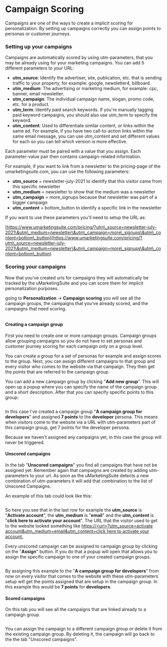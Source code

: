 # Campaign Scoring

Campaigns are one of the ways to create a implicit scoring for personalization. By setting up campaigns correctly you can assign points to personas or customer journeys.

### Setting up your campaigns

Campaigns are automatically scored by using utm-parameters, that you may be already using for your marketing campaigns. You can add 5 different parameters to your URL:

* **utm\_source**: Identify the advertiser, site, publication, etc. that is sending traffic to your property, for example: google, newsletter4, billboard.
* **utm\_medium**: The advertising or marketing medium, for example: cpc, banner, email newsletter.
* **utm\_campaign**: The individual campaign name, slogan, promo code, etc. for a product.
* **utm\_term**: Identify paid search keywords. If you're manually tagging paid keyword campaigns, you should also use utm\_term to specify the keyword.
* **utm\_content**: Used to differentiate similar content, or links within the same ad. For example, if you have two call-to-action links within the same email message, you can use utm\_content and set different values for each so you can tell which version is more effective.

Each parameter must be paired with a value that you assign. Each parameter-value pair then contains campaign-related information.

For example, if you want to link from a newsletter to the pricing-page of the umarketingsuite.com, you can use the following parameters:

* **utm\_source** = newsletter-july-2021 to identify that this visitor came from this specific newsletter
* **utm\_medium** = newsletter to show that the medium was a newsletter
* **utm\_campaign** = more\_signups because that newsletter was part of a bigger campaign
* **utm\_content** = bottom\_button to identify a specific link in the newsletter

If you want to use these parameters you'll need to setup the URL as:

[https://www.umarketingsuite.com/pricing/?utm\_source=newsletter-july-2021\&utm\_medium=newsletter\&utm\_campaign=more\_signups\&utm\_content=bottom\_button](https://www.umarketingsuite.com/pricing/?utm\_source=newsletter-july-2021\&utm\_medium=newsletter\&utm\_campaign=more\_signups\&utm\_content=bottom\_button)

### Scoring your campaigns

Now that you've created urls for campaigns they will automatically be tracked by the uMarketingSuite and you can score them for implicit personalization purposes.

going to **Personalization** -> **Campaign scoring** you will see all the campaign groups, the campaigns that you've already scored, and the campaigns that need scoring.

![]()

#### Creating a campaign group

First you need to create one or more campaign groups. Campaign groups allow grouping campaigns so you do not have to set personas and customer journey scoring for each campaign only on a group level.

You can create a group for a set of personas for example and assign scores to the group. Next, you can assign different campaigns to that group and every visitor who comes to the website via that campaign. They then get the points that are referred to the campaign group.

You can add a new campaign group by clicking "**Add new group**". This will open up a popup where you can specify the name of the campaign group and a short description. After that you can specify specific points to this group:

![]()

In this case I've created a campaign group "**A campaign group for developers**" and assigned **7 points** to the **developer** persona. This means when visitors come to the website via a URL with utm-parameters part of this campaign group, get 7 points for the developer persona.

Because we haven't assigned any campaigns yet, in this case the group will never be triggered.

#### Unscored campaigns

In the tab "**Unscored campaigns**" you find all campaigns that have not be assigned yet. Remember again that campaigns are created by adding utm-parameters to your url. As soon as the uMarketingSuite detects a new combination of utm-parameters it will add that combination to the list of Unscored Campaigns.

An example of this tab could look like this:

![]()

So here you see that in the last row for example the **utm\_source** is "**Activate account**", the **utm\_medium** is "**email**" and the **utm\_content** is "**click here to activate your account**". The URL that the visitor used to get to the website looked something like [https://\<url>?utm\_source=activate account\&utm\_medium=email\&utm\_content=click here to activate your account.](https:/%3Curl%3E)

Every unscored campaign can be assigned to campaign group by clicking on the "**Assign**" button. If you do that a popup will open that allows you to assign the specific campaign to one of your created campaign groups.

![]()

By assigning this example to the "**A campaign group for developers**" from now on every visitor that comes to the website with these utm-parameters setup will get the points assigned that are setup in the campaign group. In this example this would be **7 points** for **developers**.

#### Scored campaigns

On this tab you will see all the campaigns that are linked already to a campaign group.

![]()

You can assign the campaign to a different campaign group or delete it from the existing campaign group. By deleting it, the campaign will go back to the the tab "Unscored campaigns".
